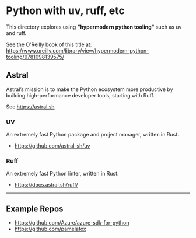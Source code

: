 # Python with uv, ruff, etc

This directory explores using **"hypermodern python tooling"**
such as uv and ruff.

See the O'Reilly book of this title at:
https://www.oreilly.com/library/view/hypermodern-python-tooling/9781098139575/

## Astral

Astral’s mission is to make the Python ecosystem more productive
by building high-performance developer tools, starting with Ruff.

See https://astral.sh

### UV

An extremely fast Python package and project manager, written in Rust.

- https://github.com/astral-sh/uv

### Ruff

An extremely fast Python linter, written in Rust.

- https://docs.astral.sh/ruff/


---

## Example Repos

- https://github.com/Azure/azure-sdk-for-python
- https://github.com/pamelafox

